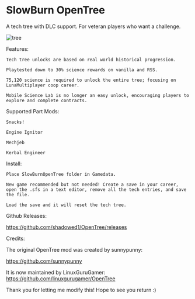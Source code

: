 # SlowBurn OpenTree

A tech tree with DLC support. For veteran players who want a challenge. 

![tree](https://i.imgur.com/bs0cuE1.jpeg)

Features:

    Tech tree unlocks are based on real world historical progression.

    Playtested down to 30% science rewards on vanilla and RSS.

    75,120 science is required to unlock the entire tree; focusing on LunaMultiplayer coop career.

    Mobile Science Lab is no longer an easy unlock, encouraging players to explore and complete contracts.

Supported Part Mods:

    Snacks!

    Engine Ignitor

    Mechjeb

    Kerbal Engineer

Install:

    Place SlowBurnOpenTree folder in Gamedata.

    New game recommended but not needed! Create a save in your career, open the .sfs in a text editor, remove all the tech entries, and save the file.

    Load the save and it will reset the tech tree.

Github Releases:

https://github.com/shadowed1/OpenTree/releases

Credits:

The original OpenTree mod was created by sunnypunny:

https://github.com/sunnypunny

It is now maintained by LinuxGuruGamer:
https://github.com/linuxgurugamer/OpenTree

Thank you for letting me modify this! Hope to see you return :)
